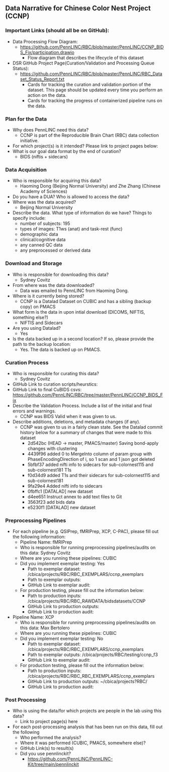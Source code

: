 ## Data Narrative for Chinese Color Nest Project (CCNP)

### Important Links (should all be on GitHub):
* Data Processing Flow Diagram:
   * https://github.com/PennLINC/RBC/blob/master/PennLINC/CCNP_BIDS_Fix/participation.drawio   
      * Flow diagram that describes the lifecycle of this dataset 
* DSR GitHub Project Page(Curation/Validation and Processing Queue Status):
   * https://github.com/PennLINC/RBC/blob/master/PennLINC/RBC_Dataset_Status_Report.txt
      * Cards for tracking the curation and validation portion of the dataset. This page should be updated every time you perform an action on the data. 
      * Cards for tracking the progress of containerized pipeline runs on the data. 
   
### Plan for the Data 

* Why does PennLINC need this data?
  * CCNP is part of the Reproducible Brain Chart (RBC) data collection initiative.  
* For which project(s) is it intended? Please link to project pages below: 
* What is our goal data format by the end of curation?
   * BIDS (niftis + sidecars)

### Data Acquisition

* Who is responsible for acquiring this data?
  * Haoming Dong (Beijing Normal University) and Zhe Zhang (Chinese Academy of Sciences)
* Do you have a DUA? Who is allowed to access the data?
* Where was the data acquired? 
  * Beijing Normal University 
* Describe the data. What type of information do we have? Things to specify include:
   * number of subjects: 195
   * types of images: T1ws (anat) and task-rest (func)
   * demographic data
   * clinical/cognitive data
   * any canned QC data
   * any preprocessed or derived data

### Download and Storage 

* Who is responsible for downloading this data?
  * Sydney Covitz 
* From where was the data downloaded?
  * Data was emailed to PennLINC from Haoming Dong. 
* Where is it currently being stored?
  * CCNP is a Datalad Dataset on CUBIC and has a sibling (backup copy) on PMACS
* What form is the data in upon intial download (DICOMS, NIFTIS, something else?)
  * NIFTIS and Sidecars 
* Are you using Datalad?
  * Yes   
* Is the data backed up in a second location? If so, please provide the path to the backup location:
  * Yes. The data is backed up on PMACS. 

### Curation Process

* Who is responsible for curating this data?
  * Sydney Covitz  
* GitHub Link to curation scripts/heurstics: 
* GitHub Link to final CuBIDS csvs: https://github.com/PennLINC/RBC/tree/master/PennLINC/CCNP_BIDS_Fix 
* Describe the Validation Process. Include a list of the initial and final errors and warnings.
  * CCNP was BIDS Valid when it was given to us.  
* Describe additions, deletions, and metadata changes (if any).
  * CCNP was given to us in a fairly clean state. See the Datalad commit history below for a summary of changes that were made to this dataset  
    * 2d542bc (HEAD -> master, PMACS/master) Saving bond-apply changes with clustering
    * 4439f96 added 0 to MergeInto column of param group with PhaseEncodingDirection of i, so 1 scan and 1 json got deleted
    * 5bfbf37 added nifti info to sidecars for sub-colornest115 and sub-colornest181 T1s
    * f0d34d9 added T1s and their sidecars for sub-colornest115 and sub-colornest181
    * 9fa29e4 Added nifti info to sidecars
    * 0fbffc1 [DATALAD] new dataset
    * d4ee651 Instruct annex to add text files to Git
    * 3563f23 add bids data
    * e5230f1 [DATALAD] new dataset

### Preprocessing Pipelines 
* For each pipeline (e.g. QSIPrep, fMRIPrep, XCP, C-PAC), please fill out the following information:
   * Pipeline Name: fMRIPrep
   * Who is responsible for running preprocessing pipelines/audits on this data: Sydney Covitz
   * Where are you running these pipelines: CUBIC 
   * Did you implement exemplar testing: Yes
      * Path to exemplar dataset: /cbica/projects/RBC/RBC_EXEMPLARS/ccnp_exemplars 
      * Path to exemplar outputs: 
      * GitHub Link to exemplar audit: 
    * For production testing, please fill out the information below:
      * Path to production inputs: /cbica/projects/RBC/RBC_RAWDATA/bidsdatasets/CCNP
      * GitHub Link to production outputs:
      * GitHub Link to production audit: 
 * Pipeline Name: XCP
   * Who is responsible for running preprocessing pipelines/audits on this data: Max Bertolero 
   * Where are you running these pipelines: CUBIC 
   * Did you implement exemplar testing: No
      * Path to exemplar dataset: /cbica/projects/RBC/RBC_EXEMPLARS/ccnp_exemplars 
      * Path to exemplar outputs: /cbica/projects/RBC/testing/ccnp_f3
      * GitHub Link to exemplar audit: 
    * For production testing, please fill out the information below:
      * Path to production inputs: /cbica/projects/RBC/RBC_RBC_EXEMPLARS/ccnp_exemplars 
      * GitHub Link to production outputs: ~/cbica/projects?RBC/
      * GitHub Link to production audit: 

### Post Processing 

* Who is using the data/for which projects are people in the lab using this data?
   * Link to project page(s) here  
* For each post-processing analysis that has been run on this data, fill out the following
   * Who performed the analysis?
   * Where it was performed (CUBIC, PMACS, somewhere else)?
   * GitHub Link(s) to result(s)
   * Did you use pennlinckit?  
      * https://github.com/PennLINC/PennLINC-Kit/tree/main/pennlinckit  
